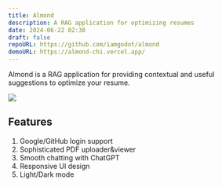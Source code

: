 ```yaml
---
title: Almond
description: A RAG application for optimizing resumes
date: 2024-06-22 02:38
draft: false
repoURL: https://github.com/iamgodot/almond
demoURL: https://almond-chi.vercel.app/
---
```

Almond is a RAG application for providing contextual and useful suggestions to optimize your resume.

![](/almond.png)

## Features

1. Google/GitHub login support
2. Sophisticated PDF uploader&viewer
3. Smooth chatting with ChatGPT
4. Responsive UI design
5. Light/Dark mode